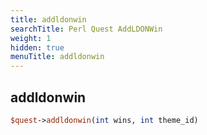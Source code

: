 ```yaml
---
title: addldonwin
searchTitle: Perl Quest AddLDONWin
weight: 1
hidden: true
menuTitle: addldonwin
---
```

## addldonwin
```perl
$quest->addldonwin(int wins, int theme_id)
```